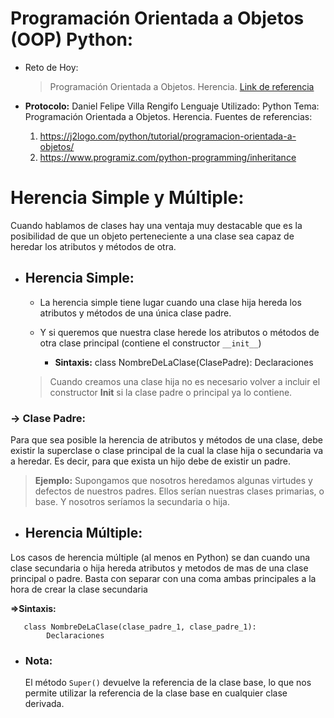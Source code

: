 # Programación Orientada a Objetos (OOP) Python:

+ Reto de Hoy:
   >Programación Orientada a Objetos. Herencia.
   [Link de referencia](https://j2logo.com/python/tutorial/programacion-orientada-a-objetos/)

+ __Protocolo:__
   Daniel Felipe Villa Rengifo
   Lenguaje Utilizado: Python
   Tema: Programación Orientada a Objetos. Herencia.
   Fuentes de referencias:
     1. https://j2logo.com/python/tutorial/programacion-orientada-a-objetos/
     2. https://www.programiz.com/python-programming/inheritance

# Herencia Simple y Múltiple:

Cuando hablamos de clases hay una ventaja muy destacable que es la posibilidad de que un objeto perteneciente a una clase sea capaz de heredar los atributos y métodos de otra.

+ ## Herencia Simple:
   
   + La herencia simple tiene lugar cuando una clase hija hereda los atributos y métodos de una única clase padre.
   
   + Y si queremos que nuestra clase herede los atributos o   métodos de otra clase principal (contiene el             constructor ``__init__``)
      
      + __Sintaxis:__
         class NombreDeLaClase(ClasePadre):
            Declaraciones
    
    > Cuando creamos una clase hija no es necesario volver a incluir el constructor __Init__ si la clase padre o principal ya lo contiene.
  
### -> Clase Padre:
  
Para que sea posible la herencia de atributos y métodos de una clase, debe existir la superclase o clase principal de la cual la clase hija o secundaria va a heredar. Es decir, para que exista un hijo debe de existir un padre.
   
  > __Ejemplo:__
   Supongamos que nosotros heredamos algunas virtudes y defectos de nuestros padres. Ellos serían nuestras clases primarias, o base. Y nosotros seríamos la secundaria o hija.

 + ## Herencia Múltiple:

 Los casos de herencia múltiple (al menos en Python) se dan cuando una clase secundaria o hija hereda atributos y metodos de mas de una clase principal o padre. Basta con separar con una coma ambas principales a la hora de crear la clase secundaria
   
  
   __=>Sintaxis:__
  
       class NombreDeLaClase(clase_padre_1, clase_padre_1): 
            Declaraciones


* ### Nota:
   El método ``Super()`` devuelve la referencia de la clase base, lo que nos permite utilizar la referencia de la clase base en cualquier clase derivada.